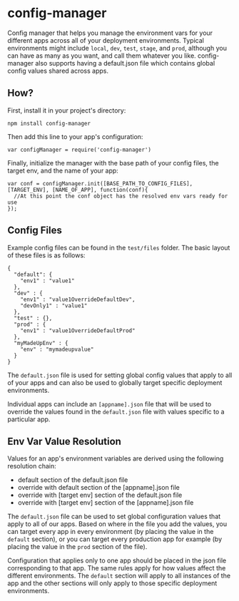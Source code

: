 # config-manager

Config manager that helps you manage the environment vars for your different apps across all of your deployment 
environments.  Typical environments might include `local`, `dev`, `test`, `stage`, and `prod`, although you can have as many as you
want, and call them whatever you like.  config-manager also supports having a default.json file
which contains global config values shared across apps.

## How?

First, install it in your project's directory:

    npm install config-manager

Then add this line to your app's configuration:

    var configManager = require('config-manager')

Finally, initialize the manager with the base path of your config files, the target env, and the name of your app:

    var conf = configManager.init([BASE_PATH_TO_CONFIG_FILES], [TARGET_ENV], [NAME_OF_APP], function(conf){
      //At this point the conf object has the resolved env vars ready for use
    });

Config Files
---------------------------
Example config files can be found in the `test/files` folder.  The basic layout of these files is as follows:

    {
      "default": {
        "env1" : "value1"
      },
      "dev" : {
        "env1" : "value1OverrideDefaultDev",
        "devOnly1" : "value1"
      },
      "test" : {},
      "prod" : {
        "env1" : "value1OverrideDefaultProd"
      },
      "myMadeUpEnv" : {
        "env" : "mymadeupvalue"
      }
    }

The `default.json` file is used for setting global config values that apply to all of your apps and can
also be used to globally target specific deployment environments.

Individual apps can include an `[appname].json` file that will be used to override the values found
in the `default.json` file with values specific to a particular app.

Env Var Value Resolution
---------------------------
Values for an app's environment variables are derived using the following resolution chain:

* default section of the default.json file
* override with default section of the [appname].json file
* override with [target env] section of the default.json file
* override with [target env] section of the [appname].json file

The `default.json` file can be used to set global configuration values that apply to all of our apps.  Based on where
in the file you add the values, you can target every app in every environment (by placing the value in the `default` section),
or you can target every production app for example (by placing the value in the `prod` section of the file).

Configuration that applies only to one app should be placed in the json file corresponding to that app.  The same rules 
apply for how values affect the different environments.  The `default` section will apply to all instances of the app and the
other sections will only apply to those specific deployment environments.